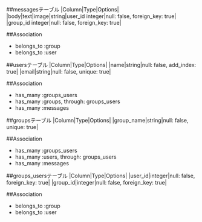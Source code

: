 ##messagesテーブル
|Column|Type|Options|
|body|text|image|string|user_id integer|null: false, foreign_key: true|
|group_id integer|null: false, foreign_key: true|

##Association
- belongs_to :group
- belongs_to :user

##usersテーブル
|Column|Type|Options|
|name|string|null: false, add_index: true|
|email|string|null: false, unique: true|

##Association
- has_many :groups_users
- has_many :groups, through: groups_users
- has_many :messages

##groupsテーブル
|Column|Type|Options|
|group_name|string|null: false, unique: true|

##Association
- has_many :groups_users
- has_many :users, through: groups_users
- has_many :messages

##groups_usersテーブル
|Column|Type|Options|
|user_id|integer|null: false, foreign_key: true|
|group_id|integer|null: false, foreign_key: true|

##Association
- belongs_to :group
- belongs_to :user
